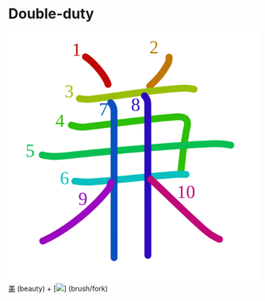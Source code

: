 # Double-duty
![517c](Kanji/kanji-colorize/517c.svg)
[美](Kanji/kanji-dict/美.md) (beauty) + [![](http://www.kanjidamage.com/assets/radsmall/brush-b9ce6d3871bab51c139599dbd68786430d57313f9b51cc9331f86c7216880600.jpg)] (brush/fork)
